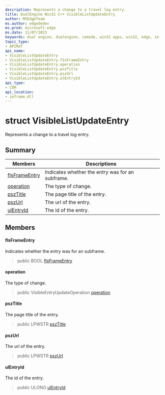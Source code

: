 ```yaml
---
description: Represents a change to a travel log entry.
title: DualEngine Win32 C++ VisibleListUpdateEntry
author: MSEdgeTeam
ms.author: edgededev
ms.prod: microsoft-edge
ms.date: 11/07/2023
keywords: dual engine, dualengine, iemode, win32 apps, win32, edge, ie mode, edge html, VisibleListUpdateEntry
topic_type: 
- APIRef
api_name:
- VisibleListUpdateEntry
- VisibleListUpdateEntry.fIsFrameEntry
- VisibleListUpdateEntry.operation
- VisibleListUpdateEntry.pszTitle
- VisibleListUpdateEntry.pszUrl
- VisibleListUpdateEntry.ulEntryId
api_type:
- COM
api_location:
- ieframe.dll
---
```


# struct VisibleListUpdateEntry

Represents a change to a travel log entry.

## Summary

 Members                        | Descriptions
--------------------------------|---------------------------------------------
[fIsFrameEntry](#fisframeentry) | Indicates whether the entry was for an subframe.
[operation](#operation) | The type of change.
[pszTitle](#psztitle) | The page title of the entry.
[pszUrl](#pszurl) | The url of the entry.
[ulEntryId](#ulentryid) | The id of the entry.

## Members

#### fIsFrameEntry

Indicates whether the entry was for an subframe.

> public BOOL [fIsFrameEntry](#fisframeentry)

#### operation

The type of change.

> public VisibleEntryUpdateOperation [operation](#operation)

#### pszTitle

The page title of the entry.

> public LPWSTR [pszTitle](#psztitle)

#### pszUrl

The url of the entry.

> public LPWSTR [pszUrl](#pszurl)

#### ulEntryId

The id of the entry.

> public ULONG [ulEntryId](#ulentryid)

